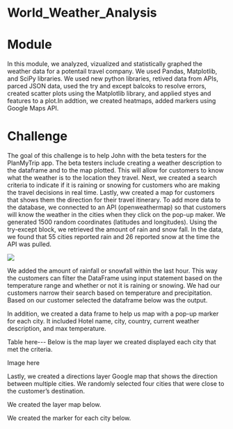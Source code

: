 # World_Weather_Analysis

# Module 
In this module, we analyzed, vizualized and statistically graphed the weather data for a potentail travel company. We used Pandas, Matplotlib, and SciPy libraries. We used new python libraries, retived data from APIs, parced JSON data, used the try and except balcoks to resolve errors, created scatter plots using the Matplotlib library, and applied styes and features to a plot.In addtion, we created heatmaps, added markers using Google Maps API. 


# Challenge

The goal of this challenge is to help John with the beta testers for the PlanMyTrip app. The beta testers include creating a weather description to the dataframe and to the map plotted. This will allow for customers to know what the weather is to the location they travel. Next, we created a search criteria to indicate if it is raining or snowing for customers who are making the travel decisions in real time. Lastly, ww created a map for customers that shows them the direction for their travel itinerary. 
To add more data to the database, we connected to an API (openweathermap) so that customers will know the weather in the cities when they click on the pop-up maker. We generated 1500 random coordinates (latitudes and longitudes). Using the try-except block, we retrieved the amount of rain and snow fall. In the data, we found that 55 cities reported rain and 26 reported snow at the time the API was pulled.

![](Data/Fig1.png)

We added the amount of rainfall or snowfall within the last hour. This way the customers can filter the DataFrame using input statement based on the temperature range and whether or not it is raining or snowing. We had our customers narrow their search based on temperature and precipitation. Based on our customer selected the dataframe below was the output.

In addition, we created a data frame to help us map with a pop-up marker for each city. It included Hotel name, city, country, current weather description, and max temperature.


Table here---
Below is the map layer we created displayed each city that met the criteria. 

Image here 



Lastly, we created a directions layer Google map that shows the direction between multiple cities. We randomly selected four cities that were close to the customer’s destination. 

We created the layer map below.

We created the marker for each city below. 

